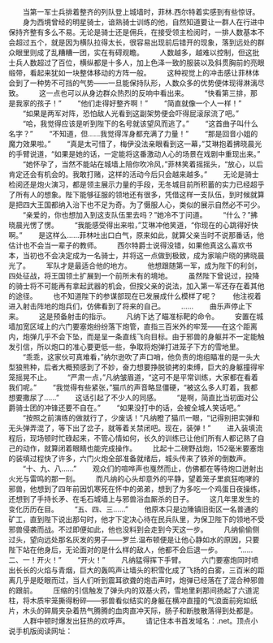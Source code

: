 　　当第一军士兵排着整齐的列队登上城墙时，菲林.西尔特着实感到有些惊讶。
　　身为西境曾经的明星骑士，谙熟骑士训练的他，自然知道要让一群人在行进中保持齐整有多么不易。无论是骑士还是佣兵，在接受领主检阅时，一排人数基本不会超过五个，就是因为横队拉得太长，很容易出现前后错开的现象，落到远处的群众眼里则成了乱糟糟一团，实在有碍观瞻。
　　人数越多，越难以控制，但这批士兵人数超过了百位，横纵都是十多人，加上色泽一致的服装以及斜贯胸前的亮眼缎带，看起来犹如一块整体移动的方阵一般。
　　这种视觉上的冲击感让菲林体会到了一种势不可挡的气势——一旦能保持队形，人数众多的优势便体现得淋漓尽致。
　　这一点也可以从身边群众热烈的反响中看出来。
　　“快看第三排，那是我家的孩子！”
　　“他们走得好整齐啊！”
　　“简直就像一个人一样！”
　　“如果是两军对阵，恐怕敌人光看到这副架势便会吓得屁滚尿流了吧。”
　　“哈，我觉得应该是听到陛下的名号就该望风而逃了。”
　　“这首曲子叫什么名字？”
　　“不知道，但……我觉得浑身都充满了力量！”
　　“那是回音小姐的魔力效果啦。”
　　“真是太可惜了，梅伊没法亲眼看到这一幕，”艾琳抱着拂晓晨光的手臂说道，“如果是她的话，一定能将这番激动人心的场景在戏剧中重现出来。”
　　“她怀孕了，当然不能站在城墙上陪你吹冷风，”菲林笑着摇摇头，“放心，以后肯定还会有机会的。我敢打赌，这样的活动今后只会越来越多。”
　　无论是骑士检阅还是炮火演习，都是领主展示力量的手段，无冬城目前所积蓄的实力已经超乎了所有人的想象。陛下能够征服的领地还有很多，凭借这样一支队伍，到时候就算是把四大王国都纳入治下也不足为奇。为了慑服人心，类似的展示自然必不可少。
　　“亲爱的，你也想加入到这支队伍里去吗？”她冷不丁问道。
　　“什么？”拂晓晨光愣了愣。
　　“我能感受得出来啦，”艾琳冲他笑道，“你现在的心跳得好快啊。”
　　是这样么……菲林吐出口白气，原来如此，就算父亲当时不说那番话，他估计也不会当一辈子的教师。
　　西尔特爵士说得没错，如果他真这么喜欢书本，当初也不会决定成为一名骑士，并将这一点做到极致，成为家喻户晓的拂晓晨光了。
　　军队才是最适合他的地方。
　　他想跟随第一军，成为陛下的利剑，四处征战，将王国领土扩展到一个前所未有的境地。
　　虽然陛下曾说过，投降的骑士将不可能再有拿起武器的机会，但按父亲的说法，加入第一军还存在着其他的途径。
　　也不知道陛下的参谋部现在已发展成什么模样了呢？
　　他注视着进入射击阵地的炮兵们，仿佛看到了将来的自己。
　　……
　　曲乐声停止下来。
　　这是预备射击的指示。
　　凡纳下达了瞄准标靶的命令。
　　安置在城墙加宽区域上的六门要塞炮纷纷落下炮管，直指三百米外的牢笼——在这个距离内，炮弹几乎不会下坠，而是呈一条直线飞向目标。由于邪兽的身躯并不一定能触发引信，所以炮口的准心要更低一些，争取将炮弹打进笼子下方的雪地里。
　　“乖乖，这家伙可真难看，”纳尔逊吹了声口哨，他负责的炮组瞄准的是一头大型狼熊种，后者大概预感到了不妙，奋力想要挣脱锁拷的束缚，巨大的身躯撞得牢笼摇晃不止。
　　“严肃一点，”凡纳皱眉道，“这可不是平常训练，大家都在看着我们呢。”
　　“我觉得有些紧张，”猫爪的声音略显僵硬，“被这么多人盯着，我都想要撒尿了……”
　　这话引起了不少人的同感。
　　“是啊，简直比当初面对公爵骑士团的冲锋还要不自在。”
　　“如果没打中的话，会被全城人笑话吧。”
　　“按照之前演练的做就行了，少废话！”凡纳瞪了猫爪一眼，“记得别把实弹和无头弹弄混了，等下出了岔子，就等着关禁闭吧。现在，装弹！”
　　进入装填流程后，现场顿时忙碌起来，不管心情如何，长久的训练已让他们所有人都记熟了自己的动作，就算闭着眼睛也能完成操作。
　　比起十二磅野战炮，152毫米要塞炮的装填过程快了许多，六门火炮全部准备就绪后，城头传来了铁斧的倒数声。
　　“十、九、八……”
　　观众们的喧哗声也戛然而止，仿佛都在等待炮口迸射出火光与雷鸣的那一刻。
　　而凡纳的心头却意外的平静，望着笼子里疯狂咆哮的邪兽，他想到了四年前因饥寒死在怀中的弟弟，想到了为多吃一个鸡蛋日夜操练，还想到了手持长矛、在毛石城墙上与邪兽浴血厮杀的日子。
　　这几年里发生的变化历历在目。
　　“五、四、三……”
　　他原本只是边陲镇旧街区一名普通的矿工，直到陛下说出那句时，他才下定决心待在民兵队里，为保卫陛下的领地不受邪兽侵袭而战。不过即便如此，他也没料到会走到今天这一步。
　　凡纳偷偷侧过头，望向远处那名灰发的男子——罗兰.温布顿便是让他心静如水的原因，只要陛下站在他身后，无论面对的是什么样的敌人，他都不会后退一步。
　　“……二、一！开火！”
　　“开火！”
　　凡纳猛得挥下手臂。
　　六门要塞炮同时喷出长长的火焰与青烟，巨大的轰鸣声让墙头的积雪化成了飞扬的白雾，三百米的距离几乎是眨眼而过，当人们听到震耳欲聋的炮击声时，炮弹已经落在了混合种邪兽的跟前。
　　压缩的引信触发了弹头内的双基火药，雪地里刹那间扬起了六道泥柱，将木质牢笼撕得粉碎——邪兽看似结实的身躯在横冲直撞的气浪面前宛如纸片，木头的碎屑夹杂着热气腾腾的血肉直冲天际，肠子和断肢散落得到处都是。
　　人群中顿时爆发出狂热的欢呼声。
　　请记住本书首发域名：.net。顶点小说手机版阅读网址：